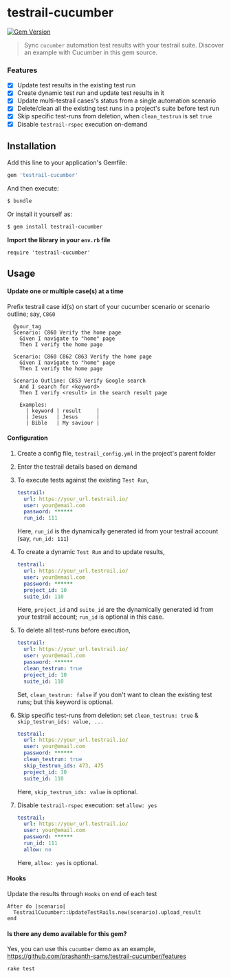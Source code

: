 # testrail-cucumber
[![Gem Version](https://badge.fury.io/rb/testrail-cucumber.svg)](http://badge.fury.io/rb/testrail-cucumber)
> Sync `cucumber` automation test results with your testrail suite. Discover an example with Cucumber in this gem source.

### Features
- [x] Update test results in the existing test run
- [x] Create dynamic test run and update test results in it
- [x] Update multi-testrail cases's status from a single automation scenario
- [x] Delete/clean all the existing test runs in a project's suite before test run 
- [x] Skip specific test-runs from deletion, when `clean_testrun` is set `true`
- [x] Disable `testrail-rspec` execution on-demand

## Installation
Add this line to your application's Gemfile:
```ruby
gem 'testrail-cucumber'
```

And then execute:
```bash
$ bundle
```

Or install it yourself as:
```bash
$ gem install testrail-cucumber
```

**Import the library in your `env.rb` file**
```
require 'testrail-cucumber'
```

## Usage

#### Update one or multiple case(s) at a time
Prefix testrail case id(s) on start of your cucumber scenario or scenario outline; say, `C860`
```
  @your_tag
  Scenario: C860 Verify the home page
    Given I navigate to "home" page
    Then I verify the home page
      
  Scenario: C860 C862 C863 Verify the home page
    Given I navigate to "home" page
    Then I verify the home page
  
  Scenario Outline: C853 Verify Google search
    And I search for <keyword>
    Then I verify <result> in the search result page

    Examples:
      | keyword | result     |
      | Jesus   | Jesus      |
      | Bible   | My saviour |
```

#### Configuration

1. Create a config file, `testrail_config.yml` in the project's parent folder
2. Enter the testrail details based on demand
3. To execute tests against the existing `Test Run`,
    ```yaml
    testrail:
      url: https://your_url.testrail.io/
      user: your@email.com
      password: ******
      run_id: 111
    ```
    Here, `run_id` is the dynamically generated id from your testrail account (say, `run_id: 111`)

4. To create a dynamic `Test Run` and to update results,
    ```yaml
    testrail:
      url: https://your_url.testrail.io/
      user: your@email.com
      password: ******
      project_id: 10
      suite_id: 110
    ```
    Here, `project_id` and `suite_id` are the dynamically generated id from your testrail account; `run_id` is optional in this case.

5. To delete all test-runs before execution,
    ```yaml
    testrail:
      url: https://your_url.testrail.io/
      user: your@email.com
      password: ******
      clean_testrun: true
      project_id: 10
      suite_id: 110
    ```
    Set, `clean_testrun: false` if you don't want to clean the existing test runs; but this keyword is optional.

6. Skip specific test-runs from deletion: set `clean_testrun: true` & `skip_testrun_ids: value, ...`
    ```yaml
    testrail:
      url: https://your_url.testrail.io/
      user: your@email.com
      password: ******
      clean_testrun: true
      skip_testrun_ids: 473, 475
      project_id: 10
      suite_id: 110
    ```
    Here, `skip_testrun_ids: value` is optional.

7. Disable `testrail-rspec` execution: set `allow: yes` 
    ```yaml
    testrail:
      url: https://your_url.testrail.io/
      user: your@email.com
      password: ******
      run_id: 111
      allow: no
    ```
    Here, `allow: yes` is optional.

#### Hooks

Update the results through `Hooks` on end of each test
```
After do |scenario|
  TestrailCucumber::UpdateTestRails.new(scenario).upload_result
end
```

#### Is there any demo available for this gem?
Yes, you can use this `cucumber` demo as an example, https://github.com/prashanth-sams/testrail-cucumber/features
```
rake test
```